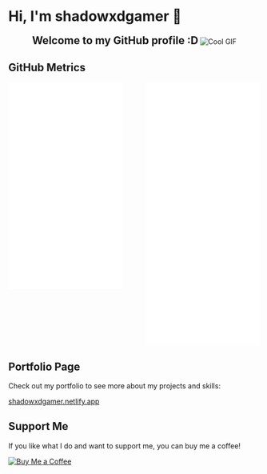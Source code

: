 # Hi, I'm shadowxdgamer 👋

<div align="center">
  <span style="font-size: 1.5em; font-weight: bold;">Welcome to my GitHub profile :D</span>
  <!-- Insert a cool GIF here -->
  <img src="gifs/soloLeveling.gif" width="220px" alt="Cool GIF">
</div>

## GitHub Metrics

<!-- Display the metrics.svg file -->
  <img align="left" width="45%" src="metrics.svg" alt="GitHub Metrics">
  <img align="right" width="45%" src="anilist.svg" alt="Anime Metrics">
  
  <br clear="both">

## Portfolio Page

Check out my portfolio to see more about my projects and skills:

[shadowxdgamer.netlify.app](https://shadowxdgamer.netlify.app/)

## Support Me

If you like what I do and want to support me, you can buy me a coffee!

[![Buy Me a Coffee](https://img.shields.io/badge/Buy%20Me%20a%20Coffee-FFDD00?style=for-the-badge&logo=buy-me-a-coffee&logoColor=black)](https://www.buymeacoffee.com/shadowxdgamer)
